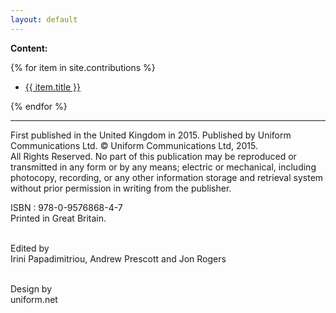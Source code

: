 ```yaml
---
layout: default
---
```


<b>Content:</b>

{% for item in site.contributions %}
<ul><li><a href="{{ site.baseurl }}{{ item.url }}">{{ item.title }}</a></li></ul>
{% endfor %}

---

<div class="panel panel-default">
<div class="panel-body">
First published in the United Kingdom in 2015. Published by Uniform Communications Ltd. © Uniform Communications Ltd, 2015.
<br />All Rights Reserved. No part of this publication may be reproduced or transmitted in any form or by any means; electric or mechanical, including photocopy, recording, or any other information storage and retrieval system without prior permission in writing from the publisher.
</div>
<div class="panel-footer">

ISBN : 978-0-9576868-4-7
<br />Printed in Great Britain.

<br />Edited by
<br />Irini Papadimitriou, Andrew Prescott and Jon Rogers

<br />Design by
<br />uniform.net
</div>
</div>
